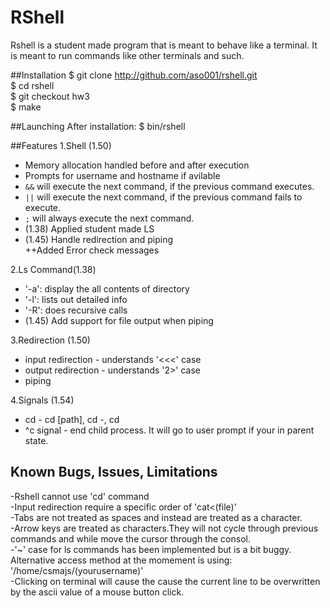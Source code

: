# RShell

Rshell is a student made program that is meant to behave like a terminal. It is meant to run commands like other terminals and such.

##Installation
$ git clone http://github.com/aso001/rshell.git  
$ cd rshell  
$ git checkout hw3  
$ make  

##Launching
After installation:
$ bin/rshell

##Features
1.Shell (1.50)
* Memory allocation handled before and after execution  
* Prompts for username and hostname if avilable  
* `&&` will execute the next command, if the previous command executes.
* `||` will execute the next command, if the previous command fails to execute.
* `;` will always execute the next command.
* (1.38) Applied student made LS  
* (1.45) Handle redirection and piping  
++Added Error check messages  

2.Ls Command(1.38)  
* '-a': display the all contents of directory 
* '-l': lists out detailed info  
* '-R': does recursive calls  
* (1.45) Add support for file output when piping  

3.Redirection (1.50)  
* input redirection - understands '<<<' case   
* output redirection  - understands '2>' case  
* piping  

4.Signals (1.54)  
* cd - cd [path], cd -, cd  
* ^c signal - end child process. It will go to user prompt if your in parent state.  

## Known Bugs, Issues, Limitations 
-Rshell cannot use 'cd' command  
-Input redirection require a specific order of 'cat<(file)'  
-Tabs are not treated as spaces and instead are treated as a character.  
-Arrow keys are treated as characters.They will not cycle through previous commands and while move the cursor through the consol.  
-'~' case for ls commands has been implemented but is a bit buggy. Alternative access method at the momement is using: '/home/csmajs/(yourusername)'   
-Clicking on terminal will cause the cause the current line to be overwritten by the ascii value of a mouse button click.  
